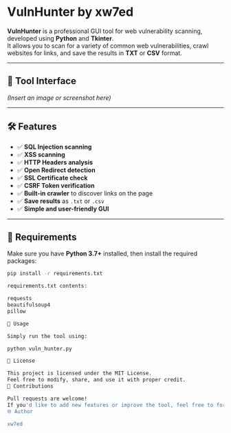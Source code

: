 # VulnHunter by xw7ed

**VulnHunter** is a professional GUI tool for web vulnerability scanning, developed using **Python** and **Tkinter**.  
It allows you to scan for a variety of common web vulnerabilities, crawl websites for links, and save the results in **TXT** or **CSV** format.

---

## 📸 Tool Interface

*(Insert an image or screenshot here)*

---

## 🛠️ Features

- ✅ **SQL Injection scanning**  
- ✅ **XSS scanning**  
- ✅ **HTTP Headers analysis**  
- ✅ **Open Redirect detection**  
- ✅ **SSL Certificate check**  
- ✅ **CSRF Token verification**  
- ✅ **Built-in crawler** to discover links on the page  
- ✅ **Save results** as `.txt` or `.csv`  
- ✅ **Simple and user-friendly GUI**

---

## 🐍 Requirements

Make sure you have **Python 3.7+** installed, then install the required packages:

```bash
pip install -r requirements.txt

requirements.txt contents:

requests
beautifulsoup4
pillow

🚀 Usage

Simply run the tool using:

python vuln_hunter.py

📄 License

This project is licensed under the MIT License.
Feel free to modify, share, and use it with proper credit.
🤝 Contributions

Pull requests are welcome!
If you'd like to add new features or improve the tool, feel free to fork and contribute.
🌐 Author

xw7ed